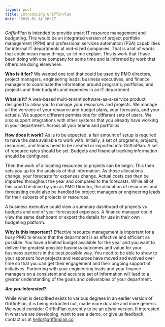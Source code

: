 ```yaml
---
layout: post
title: Introducing GriffinPlan
date: '2019-01-14 20:27'
---
```


*GriffinPlan* is intended to provide smart IT resource management and budgeting. This would be an integrated version of project portfolio management (PPM) and professional services automation (PSA) capabilities for internal IT departments at mid-sized companies. That is a lot of words that could mean many things, so let me explain. This is work that I have been doing with one company for some time and is informed by work that others are doing elsewhere.

**Who is it for?** We wanted one tool that could be used by PMO directors, project managers, engineering leads, business executives, and finance managers to coordinate the information around programs, portfolios, and projects and their budgets and expenses in an IT department.

**What is it?** A web-based multi-tenant software-as-a-service product designed to allow you to manage your resources and projects. We manage all the versions of your resource and budget plans, your forecasts, and your actuals. We support different permissions for different sets of users. We also support integrations with other systems that you already have working in your department. Across all your teams and portfolios.

**How does it work?** As is to be expected, a fair amount of setup is required to have the data available to work with. Initially, a set of programs, projects, resources, and teams need to be created or imported into GriffinPlan. A set of resource rates should be set. Budgets and financial tracking information should be configured.

Then the work of allocating resources to projects can be begin. This then sets you up for the analysis of that information. As those allocations change, your forecasts for expenses change. Actual costs can then be imported throughout the year and compared to the forecasts. While all of this could be done by you as PMO Director, the allocation of resources and forecasting could also be handled by project managers or engineering leads for their subsets of projects or resources.

A business executive could view a summary dashboard of projects vs budgets and end of year forecasted expenses. A finance manager could view the same dashboard or export the details for use in their own budgeting platform.

**Why is this important?** Effective resource management is important for a busy PMO to ensure that the department is as effective and efficient as possible. You have a limited budget available for the year and you want to deliver the greatest possible business outcomes and value for your business partners in the best possible way. You need to be able to show to your sponsors how projects and resources have moved and evolved over time so that you can get their engagement and their ongoing support of initiatives. Partnering with your engineering leads and your finance managers on a consistent and accurate set of information will lead to a greater understanding of the goals and deliverables of your department.

***Are you interested?***

While what is described exists to various degrees in an earlier version of GriffinPlan, it is being extracted out, made more durable and more generic. We would consider GriffinPlan currently to be an _alpha_ version. If interested in what we are developing, want to see a demo, or give us feedback, contact us at [hello@griffinplan.co](mailto:hello@griffinplan.co)
